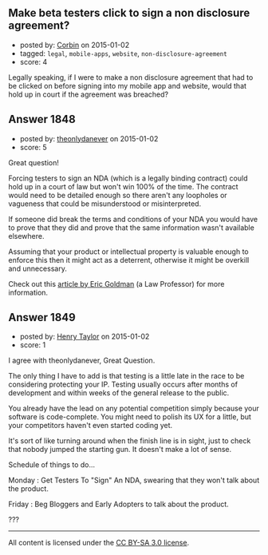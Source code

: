 ## Make beta testers click to sign a non disclosure agreement?

- posted by: [Corbin](https://stackexchange.com/users/5129216/corbin) on 2015-01-02
- tagged: `legal`, `mobile-apps`, `website`, `non-disclosure-agreement`
- score: 4

<p>Legally speaking, if I were to make a non disclosure agreement that had to be clicked on before signing into my mobile app and website, would that hold up in court if the agreement was breached? </p>



## Answer 1848

- posted by: [theonlydanever](https://stackexchange.com/users/4692060/theonlydanever) on 2015-01-02
- score: 5

<p>Great question!</p>

<p>Forcing testers to sign an NDA (which is a legally binding contract) could hold up in a court of law but won't win 100% of the time. The contract would need to be detailed enough so there aren't any loopholes or vagueness that could be misunderstood or misinterpreted.</p>

<p>If someone did break the terms and conditions of your NDA you would have to prove that they did and prove that the same information wasn't available elsewhere.</p>

<p>Assuming that your product or intellectual property is valuable enough to enforce this then it might act as a deterrent, otherwise it might be overkill and unnecessary. </p>

<p>Check out this <a href="http://www.ericgoldman.org/writings/overusedndaarticle.htm">article by Eric Goldman</a> (a Law Professor) for more information. </p>



## Answer 1849

- posted by: [Henry Taylor](https://stackexchange.com/users/1734959/henry-taylor) on 2015-01-02
- score: 1

<p>I agree with theonlydanever, Great Question.</p>

<p>The only thing I have to add is that testing is a little late in the race to be considering protecting your IP.  Testing usually occurs after months of development and within weeks of the general release to the public.  </p>

<p>You already have the lead on any potential competition simply because your software is code-complete.  You might need to polish its UX for a little, but your competitors haven't even started coding yet.</p>

<p>It's sort of like turning around when the finish line is in sight, just to check that nobody jumped the starting gun.  It doesn't make a lot of sense.</p>

<p>Schedule of things to do...</p>

<p>Monday : Get Testers To "Sign" An NDA, swearing that they won't talk about the product.</p>

<p>Friday : Beg Bloggers and Early Adopters to talk about the product.</p>

<p>???</p>




---

All content is licensed under the [CC BY-SA 3.0 license](https://creativecommons.org/licenses/by-sa/3.0/).
